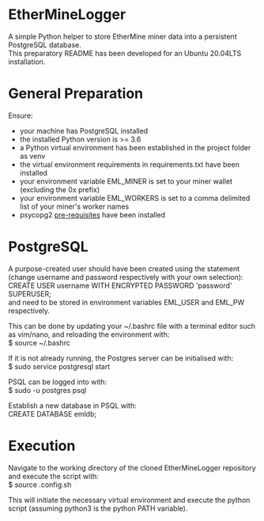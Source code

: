 # EtherMineLogger
A simple Python helper to store EtherMine miner data into a persistent PostgreSQL database.<br>
This preparatory README has been developed for an Ubuntu 20.04LTS installation.

# General Preparation
Ensure:
<ul>
    <li>your machine has PostgreSQL installed</li>
    <li>the installed Python version is >= 3.6</li>
    <li>a Python virtual environment has been established in the project folder as venv</li>
    <li>the virtual environment requirements in requirements.txt have been installed</li>
    <li>your environment variable EML_MINER is set to your miner wallet (excluding the 0x prefix)</li>
    <li>your environment variable EML_WORKERS is set to a comma delimited list of your miner's worker names</li>
    <li>psycopg2 <a href="https://www.psycopg.org/install/">pre-requisites</a> have been installed</li>
</ul>
      
# PostgreSQL
A purpose-created user should have been created using the statement (change username and password respectively with your own selection):<br>
    CREATE USER username WITH ENCRYPTED PASSWORD 'password' SUPERUSER;<br>
<username> and <password> need to be stored in environment variables EML_USER and EML_PW respectively.

This can be done by updating your ~/.bashrc file with a terminal editor such as vim/nano, and reloading the environment with:<br>
    $ source ~/.bashrc
    
If it is not already running, the Postgres server can be initialised with:<br>
    $ sudo service postgresql start

PSQL can be logged into with:<br>
    $ sudo -u postgres psql

Establish a new database in PSQL with:<br>
    CREATE DATABASE emldb;
    
# Execution
Navigate to the working directory of the cloned EtherMineLogger repository and execute the script with:<br>
    $ source .config.sh

This will initiate the necessary virtual environment and execute the python script (assuming python3 is the python PATH variable).
